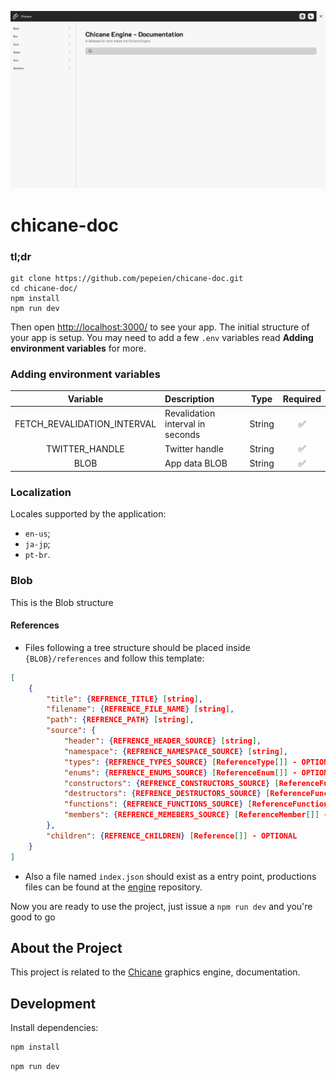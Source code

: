 [![portfolio](.github/images/project-thumbnail.png)](https://chicane.erickfrederick.com)

# chicane-doc

### tl;dr

```
git clone https://github.com/pepeien/chicane-doc.git
cd chicane-doc/
npm install
npm run dev
```

Then open [http://localhost:3000/](http://localhost:3000/) to see your app. The initial structure of your app is setup. You may need to add a few `.env` variables read **Adding environment variables** for more.

### Adding environment variables

|  Variable  | Description                       |  Type   | Required |
| :--------: | :-------------------------------  | :-----: | :------: |
| FETCH_REVALIDATION_INTERVAL  | Revalidation interval in seconds | String |    ✅    |
| TWITTER_HANDLE               | Twitter handle                   | String |    ✅    |
| BLOB                         | App data BLOB                    | String |    ✅    |

### Localization

Locales supported by the application:

- `en-us`;
- `ja-jp`;
- `pt-br`.

### Blob

This is the Blob structure

#### References

- Files following a tree structure should be placed inside `{BLOB}/references` and follow this template:

```json
[
    {
        "title": {REFRENCE_TITLE} [string],
        "filename": {REFRENCE_FILE_NAME} [string],
        "path": {REFRENCE_PATH} [string],
        "source": {
            "header": {REFRENCE_HEADER_SOURCE} [string],
            "namespace": {REFRENCE_NAMESPACE_SOURCE} [string],
            "types": {REFRENCE_TYPES_SOURCE} [ReferenceType[]] - OPTIONAL,
            "enums": {REFRENCE_ENUMS_SOURCE} [ReferenceEnum[]] - OPTIONAL,
            "constructors": {REFRENCE_CONSTRUCTORS_SOURCE} [ReferenceFunction[]] - OPTIONAL,
            "destructors": {REFRENCE_DESTRUCTORS_SOURCE} [ReferenceFunction[]] - OPTIONAL,,
            "functions": {REFRENCE_FUNCTIONS_SOURCE} [ReferenceFunction[]] - OPTIONAL,,
            "members": {REFRENCE_MEMEBERS_SOURCE} [ReferenceMember[]] - OPTIONAL,
        },
        "children": {REFRENCE_CHILDREN} [Reference[]] - OPTIONAL
    }
]
```

- Also a file named `index.json` should exist as a entry point, productions files can be found at the [engine](https://github.com/pepeien/chicane) repository.

Now you are ready to use the project, just issue a `npm run dev` and you're good to go

## About the Project

This project is related to the [Chicane](https://github.com/pepeien/chicane) graphics engine, documentation.

## Development

Install dependencies:

```sh
npm install
```

```sh
npm run dev
```
